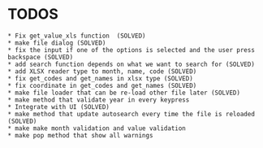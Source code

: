 # TODOS
    * Fix get_value_xls function  (SOLVED)
    * make file dialog (SOLVED)
    * fix the input if one of the options is selected and the user press backspace (SOLVED)
    * add search function depends on what we want to search for (SOLVED) 
    * add XLSX reader type to month, name, code (SOLVED)
    * fix get_codes and get_names in xlsx type (SOLVED)
    * fix coordinate in get_codes and get_names (SOLVED)
    * make file loader that can be re-load other file later (SOLVED)
    * make method that validate year in every keypress
    * Integrate with UI (SOLVED)
    * make method that update autosearch every time the file is reloaded (SOLVED)
    * make make month validation and value validation
    * make pop method that show all warnings
